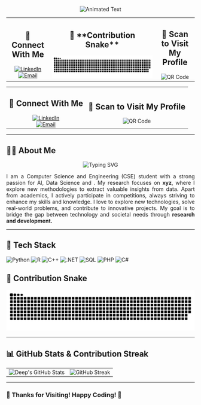 <div align="center">
  
  ![Animated Text](https://readme-typing-svg.herokuapp.com?size=24&duration=1&color=ff0000&center=true&vCenter=true&multiline=true&width=500&height=50&lines=Welcome+to+My+GitHub!;)  
<table width="100%">
  <!-- Left Side: Connect With Me -->
  <tr>
    <td align="center">
      <h2>🤝 Connect With Me</h2>
      <a href="https://www.linkedin.com/in/smdeep/">
        <img src="https://img.shields.io/badge/-LinkedIn-0077B5?style=flat&logo=linkedin&logoColor=white" alt="LinkedIn">
      </a>
      <br>
      <a href="mailto:smdeep137@gmail.com">
        <img src="https://img.shields.io/badge/-Email-D14836?style=flat&logo=gmail&logoColor=white" alt="Email">
      </a>
    </td>
  <!-- Centered Contribution Snake -->
  <td align="center" colspan="2">
    <h2>🐍 **Contribution Snake**</h2>
    <img src="https://github.com/sudeepmondal/sudeepmondal/blob/main/github-contribution-grid-snake-dark.svg" alt="Contribution Snake">
  </td>
  <!-- Right Side: Scan to Visit My Profile -->
  <td align="center">
    <h2>📱 Scan to Visit My Profile</h2>
    <img src="https://api.qrserver.com/v1/create-qr-code/?size=150x150&data=https://github.com/sudeepmondal" alt="QR Code" width="150">
  </td>
  </tr>
</table>

  <table>
    <tr>
      <!-- Left Side: Connect With Me -->
      <td align="center">
        <h2>🤝 Connect With Me</h2>
        <a href="https://www.linkedin.com/in/smdeep/">
          <img src="https://img.shields.io/badge/-LinkedIn-0077B5?style=flat&logo=linkedin&logoColor=white" alt="LinkedIn">
        </a>
        <br>
        <a href="mailto:smdeep137@gmail.com">
          <img src="https://img.shields.io/badge/-Email-D14836?style=flat&logo=gmail&logoColor=white" alt="Email">
        </a>
      </td>
      <!-- Right Side: Scan to Visit My Profile -->
      <td align="center">
        <h2>📱 Scan to Visit My Profile</h2>
        <img src="https://api.qrserver.com/v1/create-qr-code/?size=150x150&data=https://github.com/sudeepmondal" alt="QR Code" width="150">
      </td>
    </tr>
  </table>
</div>

---

## 🧑‍💻 **About Me**  
<div align="center">

  ![Typing SVG](https://readme-typing-svg.herokuapp.com?size=24&duration=1000&color=00FF00&center=true&vCenter=true&multiline=true&width=800&height=50&lines=Hi+👋,+I'm+Sudeep+Mondal+Deep!;CSE+Student+|+AI+&+Data+Science+Enthusiast;Researcher+in+Data+Mining+&+Warehousing;Software+Developer+|+Technology+Explorer;Passionate+about+Real-world+Problem+Solving!+🚀)  

  <p align="justify">
I am a Computer Science and Engineering (CSE) student with a strong passion for AI, Data Science and . My research focuses on <b>xyz</b>, where I explore new methodologies to extract valuable insights from data. Apart from academics, I actively participate in competitions, always striving to enhance my skills and knowledge. I love to explore new technologies, solve real-world problems, and contribute to innovative projects. My goal is to bridge the gap between technology and societal needs through <b>research and development.</b>  
  </p>

</div>

---

## 🚀 **Tech Stack**  

![Python](https://img.shields.io/badge/-Python-3776AB?style=flat&logo=python&logoColor=white)  ![R](https://img.shields.io/badge/-R-276DC3?style=flat&logo=r&logoColor=white) ![C++](https://img.shields.io/badge/-C++-00599C?style=flat&logo=c%2B%2B&logoColor=white)  ![.NET](https://img.shields.io/badge/-.NET-5C2D91?style=flat&logo=dotnet&logoColor=white)  ![SQL](https://img.shields.io/badge/-SQL-4479A1?style=flat&logo=mysql&logoColor=white)  ![PHP](https://img.shields.io/badge/-PHP-777BB4?style=flat&logo=php&logoColor=white)   ![C#](https://img.shields.io/badge/-C%23-239120?style=flat&logo=c-sharp&logoColor=white)  

## 🐍 **Contribution Snake**  
![Contribution Snake](https://github.com/sudeepmondal/sudeepmondal/blob/main/github-contribution-grid-snake-dark.svg)

---

## 📊 **GitHub Stats & Contribution Streak**  

<div align="center">
  <table>
    <tr>
      <td><img src="https://github-readme-stats.vercel.app/api?username=sudeepmondal&show_icons=true&theme=radical" alt="Deep's GitHub Stats"></td>
      <td><img src="https://streak-stats.demolab.com/?user=sudeepmondal&theme=radical" alt="GitHub Streak"></td>
    </tr>
  </table>
</div>

---

### 🎉 **Thanks for Visiting! Happy Coding! 🚀**
